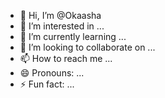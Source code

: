 - 👋 Hi, I’m @Okaasha
- 👀 I’m interested in ...
- 🌱 I’m currently learning ...
- 💞️ I’m looking to collaborate on ...
- 📫 How to reach me ...
- 😄 Pronouns: ...
- ⚡ Fun fact: ...

<!---
Okaasha/Okaasha is a ✨ special ✨ repository because its `README.md` (this file) appears on your GitHub profile.
You can click the Preview link to take a look at your changes.
--->
